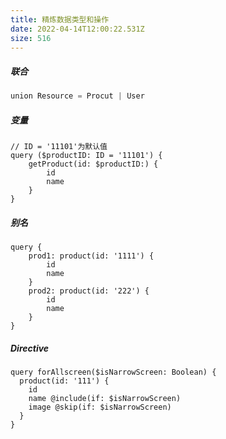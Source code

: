 ```yaml
---
title: 精炼数据类型和操作
date: 2022-04-14T12:00:22.531Z
size: 516
---
```

##### 联合

```javascript
union Resource = Procut | User
```

##### 变量

```
// ID = '11101'为默认值
query ($productID: ID = '11101') {
	getProduct(id: $productID:) {
		id 
		name
	}
}
```

##### 别名

```shell
query {
	prod1: product(id: '1111') {
		id
		name
	}
	prod2: product(id: '222') {
		id
		name
	}
}
```

##### Directive

```shell
query forAllscreen($isNarrowScreen: Boolean) {
  product(id: '111') {
    id
    name @include(if: $isNarrowScreen)
    image @skip(if: $isNarrowScreen)
  }
}
```

